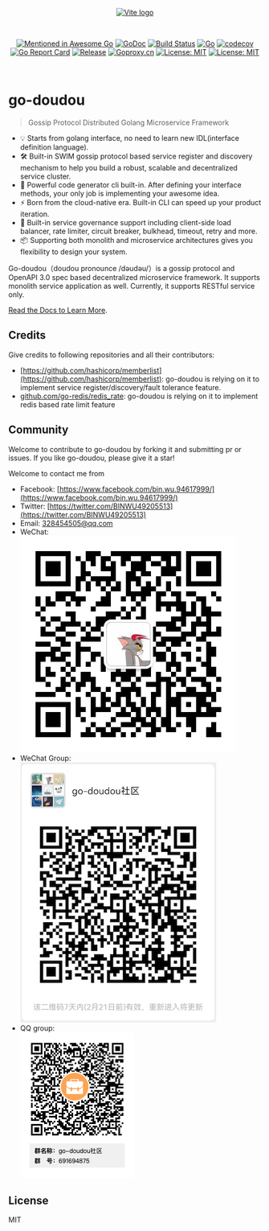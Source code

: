 <p align="center">
  <a href="https://go-doudou.github.io" target="_blank" rel="noopener noreferrer">
    <img width="180" src="https://go-doudou.github.io/hero.png" alt="Vite logo">
  </a>
</p>
<br/>
<p align="center">
  <a href="https://github.com/avelino/awesome-go"><img src="https://awesome.re/mentioned-badge.svg" alt="Mentioned in Awesome Go"></a>
  <a href="https://godoc.org/github.com/unionj-cloud/go-doudou"><img src="https://godoc.org/github.com/unionj-cloud/go-doudou?status.png" alt="GoDoc"></a>
  <a href="https://travis-ci.com/unionj-cloud/go-doudou"><img src="https://travis-ci.com/unionj-cloud/go-doudou.svg?branch=main" alt="Build Status"></a>
  <a href="https://github.com/unionj-cloud/go-doudou/actions/workflows/go.yml"><img src="https://github.com/unionj-cloud/go-doudou/actions/workflows/go.yml/badge.svg?branch=main" alt="Go"></a>
  <a href="https://codecov.io/gh/unionj-cloud/go-doudou"><img src="https://codecov.io/gh/unionj-cloud/go-doudou/branch/main/graph/badge.svg?token=QRLPRAX885" alt="codecov"></a>
  <a href="https://goreportcard.com/report/github.com/unionj-cloud/go-doudou"><img src="https://goreportcard.com/badge/github.com/unionj-cloud/go-doudou" alt="Go Report Card"></a>
  <a href="https://github.com/unionj-cloud/go-doudou"><img src="https://img.shields.io/github/v/release/unionj-cloud/go-doudou?style=flat-square" alt="Release"></a>
  <a href="https://goproxy.cn"><img src="https://goproxy.cn/stats/github.com/unionj-cloud/go-doudou/badges/download-count.svg" alt="Goproxy.cn"></a>
  <a href="https://opensource.org/licenses/MIT"><img src="https://img.shields.io/badge/License-MIT-yellow.svg" alt="License: MIT"></a>
  <a href="https://wakatime.com/badge/user/852bcf22-8a37-460a-a8e2-115833174eba/project/57c830f7-e507-4cb1-9fd1-feedd96685f6"><img src="https://wakatime.com/badge/user/852bcf22-8a37-460a-a8e2-115833174eba/project/57c830f7-e507-4cb1-9fd1-feedd96685f6.svg" alt="License: MIT"></a>
</p>
<br/>

# go-doudou

> Gossip Protocol Distributed Golang Microservice Framework

- 💡 Starts from golang interface, no need to learn new IDL(interface definition language).
- 🛠️ Built-in SWIM gossip protocol based service register and discovery mechanism to help you build a robust, scalable and decentralized service cluster.
- 🔩 Powerful code generator cli built-in. After defining your interface methods, your only job is implementing your awesome idea.
- ⚡ Born from the cloud-native era. Built-in CLI can speed up your product iteration.
- 🔑 Built-in service governance support including client-side load balancer, rate limiter, circuit breaker, bulkhead, timeout, retry and more.
- 📦️ Supporting both monolith and microservice architectures gives you flexibility to design your system.

Go-doudou（doudou pronounce /dəudəu/）is a gossip protocol and OpenAPI 3.0 spec based decentralized microservice framework. It supports monolith service application as well. Currently, it supports RESTful service only.  

[Read the Docs to Learn More](https://go-doudou.github.io).

## Credits

Give credits to following repositories and all their contributors:
- [https://github.com/hashicorp/memberlist](https://github.com/hashicorp/memberlist): go-doudou is relying on it to implement service register/discovery/fault tolerance feature.
- [github.com/go-redis/redis_rate](github.com/go-redis/redis_rate): go-doudou is relying on it to implement redis based rate limit feature

## Community

Welcome to contribute to go-doudou by forking it and submitting pr or issues. If you like go-doudou, please give it a
star!

Welcome to contact me from

- Facebook: [https://www.facebook.com/bin.wu.94617999/](https://www.facebook.com/bin.wu.94617999/)
- Twitter: [https://twitter.com/BINWU49205513](https://twitter.com/BINWU49205513)
- Email: 328454505@qq.com
- WeChat:  
  ![qrcode.png](qrcode.png)  
- WeChat Group:
  ![go-doudou-wechat-group.png](go-doudou-wechat-group.png)
- QQ group:  
  ![go-doudou-qq-group.png](go-doudou-qq-group.png)

## License

MIT